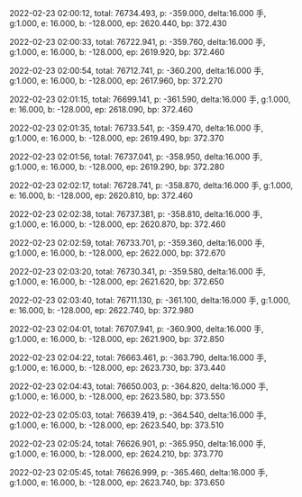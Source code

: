 2022-02-23 02:00:12, total: 76734.493, p: -359.000, delta:16.000 手, g:1.000, e: 16.000, b: -128.000, ep: 2620.440, bp: 372.430

2022-02-23 02:00:33, total: 76722.941, p: -359.760, delta:16.000 手, g:1.000, e: 16.000, b: -128.000, ep: 2619.920, bp: 372.460

2022-02-23 02:00:54, total: 76712.741, p: -360.200, delta:16.000 手, g:1.000, e: 16.000, b: -128.000, ep: 2617.960, bp: 372.270

2022-02-23 02:01:15, total: 76699.141, p: -361.590, delta:16.000 手, g:1.000, e: 16.000, b: -128.000, ep: 2618.090, bp: 372.460

2022-02-23 02:01:35, total: 76733.541, p: -359.470, delta:16.000 手, g:1.000, e: 16.000, b: -128.000, ep: 2619.490, bp: 372.370

2022-02-23 02:01:56, total: 76737.041, p: -358.950, delta:16.000 手, g:1.000, e: 16.000, b: -128.000, ep: 2619.290, bp: 372.280

2022-02-23 02:02:17, total: 76728.741, p: -358.870, delta:16.000 手, g:1.000, e: 16.000, b: -128.000, ep: 2620.810, bp: 372.460

2022-02-23 02:02:38, total: 76737.381, p: -358.810, delta:16.000 手, g:1.000, e: 16.000, b: -128.000, ep: 2620.870, bp: 372.460

2022-02-23 02:02:59, total: 76733.701, p: -359.360, delta:16.000 手, g:1.000, e: 16.000, b: -128.000, ep: 2622.000, bp: 372.670

2022-02-23 02:03:20, total: 76730.341, p: -359.580, delta:16.000 手, g:1.000, e: 16.000, b: -128.000, ep: 2621.620, bp: 372.650

2022-02-23 02:03:40, total: 76711.130, p: -361.100, delta:16.000 手, g:1.000, e: 16.000, b: -128.000, ep: 2622.740, bp: 372.980

2022-02-23 02:04:01, total: 76707.941, p: -360.900, delta:16.000 手, g:1.000, e: 16.000, b: -128.000, ep: 2621.900, bp: 372.850

2022-02-23 02:04:22, total: 76663.461, p: -363.790, delta:16.000 手, g:1.000, e: 16.000, b: -128.000, ep: 2623.730, bp: 373.440

2022-02-23 02:04:43, total: 76650.003, p: -364.820, delta:16.000 手, g:1.000, e: 16.000, b: -128.000, ep: 2623.580, bp: 373.550

2022-02-23 02:05:03, total: 76639.419, p: -364.540, delta:16.000 手, g:1.000, e: 16.000, b: -128.000, ep: 2623.540, bp: 373.510

2022-02-23 02:05:24, total: 76626.901, p: -365.950, delta:16.000 手, g:1.000, e: 16.000, b: -128.000, ep: 2624.210, bp: 373.770

2022-02-23 02:05:45, total: 76626.999, p: -365.460, delta:16.000 手, g:1.000, e: 16.000, b: -128.000, ep: 2623.740, bp: 373.650